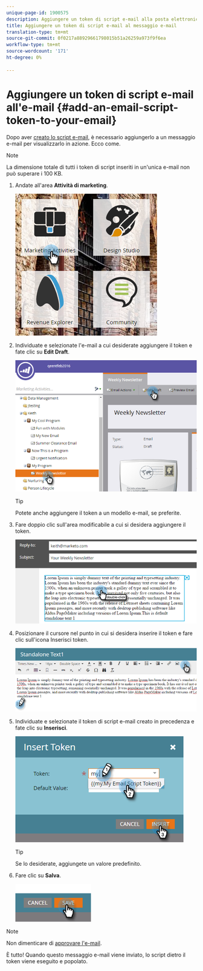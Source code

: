 ```yaml
---
unique-page-id: 1900575
description: Aggiungere un token di script e-mail alla posta elettronica - Documenti Marketo - Documentazione prodotto
title: Aggiungere un token di script e-mail al messaggio e-mail
translation-type: tm+mt
source-git-commit: 0f0217a88929661798015b51a26259a973f9f6ea
workflow-type: tm+mt
source-wordcount: '171'
ht-degree: 0%

---
```



# Aggiungere un token di script e-mail all&#39;e-mail {#add-an-email-script-token-to-your-email}

Dopo aver [creato lo script e-mail](/help/marketo/product-docs/email-marketing/general/using-tokens/create-an-email-script-token.md), è necessario aggiungerlo a un messaggio e-mail per visualizzarlo in azione. Ecco come.

>[!NOTE]
>
>La dimensione totale di tutti i token di script inseriti in un&#39;unica e-mail non può superare i 100 KB.

1. Andate all&#39;area **Attività di marketing**.

   ![](assets/one-2.png)

1. Individuate e selezionate l&#39;e-mail a cui desiderate aggiungere il token e fate clic su **Edit Draft**.

   ![](assets/two-2.png)

   >[!TIP]
   >
   >Potete anche aggiungere il token a un modello e-mail, se preferite.

1. Fare doppio clic sull&#39;area modificabile a cui si desidera aggiungere il token.

   ![](assets/three-2.png)

1. Posizionare il cursore nel punto in cui si desidera inserire il token e fare clic sull&#39;icona Inserisci token.

   ![](assets/four-2.png)

1. Individuate e selezionate il token di script e-mail creato in precedenza e fate clic su **Inserisci**.

   ![](assets/five-1.png)

   >[!TIP]
   >
   >Se lo desiderate, aggiungete un valore predefinito.

1. Fare clic su **Salva**.

   ![](assets/six.png)

>[!NOTE]
>
>Non dimenticare di [approvare l&#39;e-mail](/help/marketo/product-docs/email-marketing/general/creating-an-email/approve-an-email.md).

È tutto! Quando questo messaggio e-mail viene inviato, lo script dietro il token viene eseguito e popolato.

